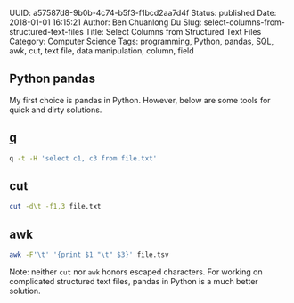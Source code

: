 UUID: a57587d8-9b0b-4c74-b5f3-f1bcd2aa7d4f
Status: published
Date: 2018-01-01 16:15:21
Author: Ben Chuanlong Du
Slug: select-columns-from-structured-text-files
Title: Select Columns from Structured Text Files
Category: Computer Science
Tags: programming, Python, pandas, SQL, awk, cut, text file, data manipulation, column, field

## Python pandas

My first choice is pandas in Python. 
However, 
below are some tools for quick and dirty solutions.

## [q](https://github.com/harelba/q) 
```sh
q -t -H 'select c1, c3 from file.txt'
```

## cut
```sh
cut -d\t -f1,3 file.txt
```

## awk
```sh
awk -F'\t' '{print $1 "\t" $3}' file.tsv 
```
Note: neither `cut` nor `awk` honors escaped characters.
For working on complicated structured text files, 
pandas in Python is a much better solution.
